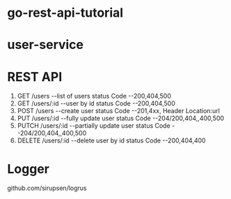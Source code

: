 # go-rest-api-tutorial

# user-service

# REST API


1. GET /users --list of users                status Code --200,404,500
2. GET /users/:id --user by id               status Code --200,404,500 
3. POST /users --create user                 status Code --201,4xx, Header Location:url
4. PUT /users/:id --fully update user        status Code --204/200,404,,400,500
5. PUTCH /users/:id --partially update user  status Code --204/200,404,,400,500
6. DELETE /users/:id --delete user by id     status Code --200,404,400 

# Logger 

github.com/sirupsen/logrus